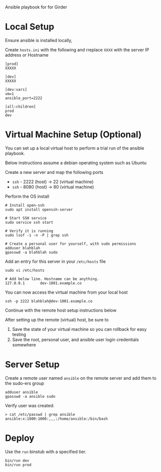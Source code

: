 Ansible playbook for for Girder

# Local Setup

Ensure ansible is installed locally,

Create `hosts.ini` with the following and rreplace `XXXX` with the server IP address or Hostname

```
[prod]
XXXXX

[dev]
XXXXX

[dev:vars]
vm=1
ansible_port=2222

[all:children]
prod
dev
```

# Virtual Machine Setup (Optional)

You can set up a local virtual host to perform a trial run of the ansible playbook.

Below instructions assume a debian operating system such as Ubuntu

Create a new server and map the following ports
  - `ssh` - 2222 (host) -> 22 (virtual machine)
  - `ssh` - 8080 (host) -> 80 (virtual machine)

Perform the OS install

```
# Install open-ssh
sudo apt install openssh-server

# Start SSH service
sudo service ssh start

# Verify it is running
sudo lsof -i -n -P | grep ssh

# Create a personal user for yourself, with sudo permissions
adduser blahblah
gpasswd -a blahblah sudo
```

Add an entry for this server in your `/etc/hosts` file

```
sudo vi /etc/hosts

# Add below line. Hostname can be anything.
127.0.0.1       dev-1001.example.co
```

You can now access the virtual machine from your local host

```
ssh -p 2222 blahblah@dev-1001.example.co
```

Continue with the remote host setup instructions below

After setting up the remote (virtual) host, be sure to

1. Save the state of your virtual machine so you can rollback for easy testing
2. Save the root, personal user, and ansible user login credentials somewhere


# Server Setup

Create a remote user named `ansible` on the remote server and add them to the sudo-ers group

```
adduser ansible
gpasswd -a ansible sudo
```

Verify user was created:

```
> cat /etc/passwd | grep ansible
ansible:x:1000:1000:,,,:/home/ansible:/bin/bash
```

# Deploy

Use the `run` binstub with a specified tier.

```
bin/run dev
bin/run prod
```
